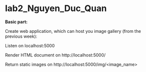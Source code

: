 # lab2_Nguyen_Duc_Quan
**Basic part:**

Create web application, which can host you image gallery (from the previous week):

Listen on localhost:5000

Render HTML document on http://localhost:5000/

Return static images on http://localhost:5000/img/<image_name>
